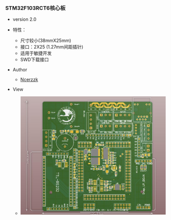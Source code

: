 
### STM32F103RCT6核心板

- version 2.0

- 特性：
	- 尺寸较小(38mmX25mm)
	- 接口：2X25 (1.27mm间距插针)
	- 适用于敏捷开发
	- SWD下载接口

- Author 
	- [Ncerzzk](https://github.com/Ncerzzk)
	
- View
	- ![view](https://raw.githubusercontent.com/BUPTRobocon/A_Base/master/view.jpg)
	